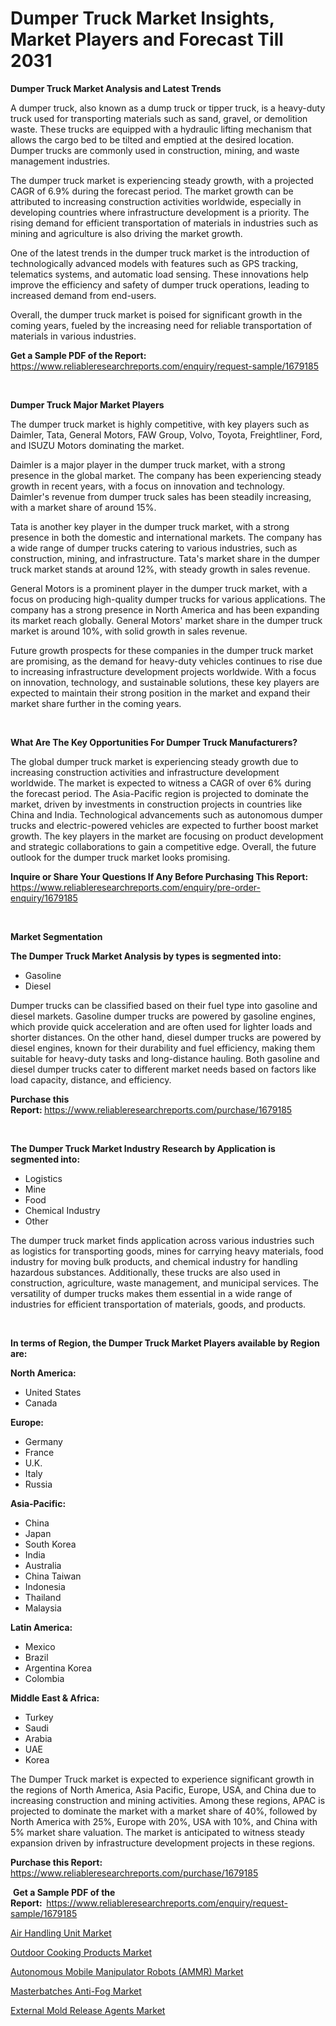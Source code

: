 <p><h1>Dumper Truck Market Insights, Market Players and Forecast Till 2031</h1></p><p><strong>Dumper Truck Market Analysis and Latest Trends</strong></p>
<p><p>A dumper truck, also known as a dump truck or tipper truck, is a heavy-duty truck used for transporting materials such as sand, gravel, or demolition waste. These trucks are equipped with a hydraulic lifting mechanism that allows the cargo bed to be tilted and emptied at the desired location. Dumper trucks are commonly used in construction, mining, and waste management industries.</p><p>The dumper truck market is experiencing steady growth, with a projected CAGR of 6.9% during the forecast period. The market growth can be attributed to increasing construction activities worldwide, especially in developing countries where infrastructure development is a priority. The rising demand for efficient transportation of materials in industries such as mining and agriculture is also driving the market growth.</p><p>One of the latest trends in the dumper truck market is the introduction of technologically advanced models with features such as GPS tracking, telematics systems, and automatic load sensing. These innovations help improve the efficiency and safety of dumper truck operations, leading to increased demand from end-users.</p><p>Overall, the dumper truck market is poised for significant growth in the coming years, fueled by the increasing need for reliable transportation of materials in various industries.</p></p>
<p><strong>Get a Sample PDF of the Report:&nbsp;</strong> <a href="https://www.reliableresearchreports.com/enquiry/request-sample/1679185">https://www.reliableresearchreports.com/enquiry/request-sample/1679185</a></p>
<p>&nbsp;</p>
<p><strong>Dumper Truck Major Market Players</strong></p>
<p><p>The dumper truck market is highly competitive, with key players such as Daimler, Tata, General Motors, FAW Group, Volvo, Toyota, Freightliner, Ford, and ISUZU Motors dominating the market.</p><p>Daimler is a major player in the dumper truck market, with a strong presence in the global market. The company has been experiencing steady growth in recent years, with a focus on innovation and technology. Daimler's revenue from dumper truck sales has been steadily increasing, with a market share of around 15%.</p><p>Tata is another key player in the dumper truck market, with a strong presence in both the domestic and international markets. The company has a wide range of dumper trucks catering to various industries, such as construction, mining, and infrastructure. Tata's market share in the dumper truck market stands at around 12%, with steady growth in sales revenue.</p><p>General Motors is a prominent player in the dumper truck market, with a focus on producing high-quality dumper trucks for various applications. The company has a strong presence in North America and has been expanding its market reach globally. General Motors' market share in the dumper truck market is around 10%, with solid growth in sales revenue.</p><p>Future growth prospects for these companies in the dumper truck market are promising, as the demand for heavy-duty vehicles continues to rise due to increasing infrastructure development projects worldwide. With a focus on innovation, technology, and sustainable solutions, these key players are expected to maintain their strong position in the market and expand their market share further in the coming years.</p></p>
<p>&nbsp;</p>
<p><strong>What Are The Key Opportunities For Dumper Truck Manufacturers?</strong></p>
<p><p>The global dumper truck market is experiencing steady growth due to increasing construction activities and infrastructure development worldwide. The market is expected to witness a CAGR of over 6% during the forecast period. The Asia-Pacific region is projected to dominate the market, driven by investments in construction projects in countries like China and India. Technological advancements such as autonomous dumper trucks and electric-powered vehicles are expected to further boost market growth. The key players in the market are focusing on product development and strategic collaborations to gain a competitive edge. Overall, the future outlook for the dumper truck market looks promising.</p></p>
<p><strong>Inquire or Share Your Questions If Any Before Purchasing This Report:</strong> <a href="https://www.reliableresearchreports.com/enquiry/pre-order-enquiry/1679185">https://www.reliableresearchreports.com/enquiry/pre-order-enquiry/1679185</a></p>
<p>&nbsp;</p>
<p><strong>Market Segmentation</strong></p>
<p><strong>The Dumper Truck Market Analysis by types is segmented into:</strong></p>
<p><ul><li>Gasoline</li><li>Diesel</li></ul></p>
<p><p>Dumper trucks can be classified based on their fuel type into gasoline and diesel markets. Gasoline dumper trucks are powered by gasoline engines, which provide quick acceleration and are often used for lighter loads and shorter distances. On the other hand, diesel dumper trucks are powered by diesel engines, known for their durability and fuel efficiency, making them suitable for heavy-duty tasks and long-distance hauling. Both gasoline and diesel dumper trucks cater to different market needs based on factors like load capacity, distance, and efficiency.</p></p>
<p><strong>Purchase this Report:&nbsp;</strong><a href="https://www.reliableresearchreports.com/purchase/1679185">https://www.reliableresearchreports.com/purchase/1679185</a></p>
<p>&nbsp;</p>
<p><strong>The Dumper Truck Market Industry Research by Application is segmented into:</strong></p>
<p><ul><li>Logistics</li><li>Mine</li><li>Food</li><li>Chemical Industry</li><li>Other</li></ul></p>
<p><p>The dumper truck market finds application across various industries such as logistics for transporting goods, mines for carrying heavy materials, food industry for moving bulk products, and chemical industry for handling hazardous substances. Additionally, these trucks are also used in construction, agriculture, waste management, and municipal services. The versatility of dumper trucks makes them essential in a wide range of industries for efficient transportation of materials, goods, and products.</p></p>
<p>&nbsp;</p>
<p><strong>In terms of Region, the Dumper Truck Market Players available by Region are:</strong></p>
<p>
    <p> <strong> North America: </strong>
        <ul>
            <li>United States</li>
            <li>Canada</li>
        </ul>
        </p> 
    <p> <strong> Europe: </strong>
        <ul>
            <li>Germany</li>
            <li>France</li>
            <li>U.K.</li>
            <li>Italy</li>
            <li>Russia</li>
        </ul>
        </p> 
    <p> <strong> Asia-Pacific: </strong>
        <ul>
            <li>China</li>
            <li>Japan</li>
            <li>South Korea</li>
            <li>India</li>
            <li>Australia</li>
            <li>China Taiwan</li>
            <li>Indonesia</li>
            <li>Thailand</li>
            <li>Malaysia</li>
        </ul>
        </p> 
    <p> <strong> Latin America: </strong>
        <ul>
            <li>Mexico</li>
            <li>Brazil</li>
            <li>Argentina Korea</li>
            <li>Colombia</li>
        </ul>
        </p> 
    <p> <strong> Middle East & Africa: </strong>
        <ul>
            <li>Turkey</li>
            <li>Saudi</li>
            <li>Arabia</li>
            <li>UAE</li>
            <li>Korea</li>
        </ul>
    </p>
    </p>
<p><p>The Dumper Truck market is expected to experience significant growth in the regions of North America, Asia Pacific, Europe, USA, and China due to increasing construction and mining activities. Among these regions, APAC is projected to dominate the market with a market share of 40%, followed by North America with 25%, Europe with 20%, USA with 10%, and China with 5% market share valuation. The market is anticipated to witness steady expansion driven by infrastructure development projects in these regions.</p></p>
<p><strong>Purchase this Report: </strong><a href="https://www.reliableresearchreports.com/purchase/1679185">https://www.reliableresearchreports.com/purchase/1679185</a></p>
<p>&nbsp;<strong>Get a Sample PDF of the Report:&nbsp;&nbsp;</strong><a href="https://www.reliableresearchreports.com/enquiry/request-sample/1679185">https://www.reliableresearchreports.com/enquiry/request-sample/1679185</a></p>
<p><strong></strong></p>
<p><p><a href="https://github.com/Angelnienowdseej3e45z3p8c/Market-Research-Report-List-1/blob/main/air-handling-unit-market.md">Air Handling Unit Market</a></p><p><a href="https://medium.com/@zolajenkins1966/outdoor-cooking-products-market-research-report-its-history-and-forecast-2024-to-2031-80723afb29c9">Outdoor Cooking Products Market</a></p><p><a href="https://issuu.com/reportprime-2/docs/autonomous-mobile-manipulator-robots-ammr-market-s">Autonomous Mobile Manipulator Robots (AMMR) Market</a></p><p><a href="https://issuu.com/reportprime-2/docs/masterbatches-anti-fog-market-size-2030.pptx">Masterbatches Anti-Fog Market</a></p><p><a href="https://github.com/brentleyjimmiealvaradoz4l1rea/Market-Research-Report-List-1/blob/main/external-mold-release-agents-market.md">External Mold Release Agents Market</a></p></p>